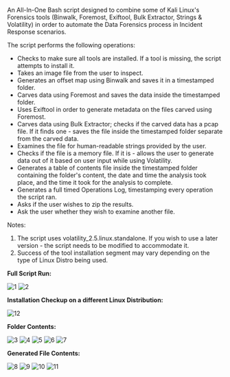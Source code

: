 An All-In-One Bash script designed to combine some of Kali Linux's Forensics tools (Binwalk, Foremost, Exiftool, Bulk Extractor, Strings & Volatility) in order to automate the Data Forensics process in Incident Response scenarios.

The script performs the following operations:
- Checks to make sure all tools are installed. If a tool is missing, the script attempts to install it.
- Takes an image file from the user to inspect.
- Generates an offset map using Binwalk and saves it in a timestamped folder.
- Carves data using Foremost and saves the data inside the timestamped folder.
- Uses Exiftool in order to generate metadata on the files carved using Foremost.
- Carves data using Bulk Extractor; checks if the carved data has a pcap file. If it finds one - saves the file inside the timestamped folder separate from the carved data.
- Examines the file for human-readable strings provided by the user.
- Checks if the file is a memory file. If it is - allows the user to generate data out of it based on user input while using Volatility.
- Generates a table of contents file inside the timestamped folder containing the folder's content, the date and time the analysis took place, and the time it took for the analysis to complete.
- Generates a full timed Operations Log, timestamping every operation the script ran.
- Asks if the user wishes to zip the results.
- Ask the user whether they wish to examine another file. 

Notes: 
1. The script uses volatility_2.5.linux.standalone. If you wish to use a later version - the script needs to be modified to accommodate it.
2. Success of the tool installation segment may vary depending on the type of Linux Distro being used.

<b>Full Script Run:</b>

![1](https://github.com/user-attachments/assets/0082ad60-01ff-4a99-8eb6-f77f4fdda6d1)
![2](https://github.com/user-attachments/assets/425ba94f-5be3-45b8-a450-d4eaa03c0c69)

<b>Installation Checkup on a different Linux Distribution:</b>

![12](https://github.com/user-attachments/assets/8e09cc62-ffce-4d8b-a517-d063126eeaab)

<b>Folder Contents:</b>

![3](https://github.com/user-attachments/assets/5901d03d-2df1-4b8e-afb7-c3c3d1e98346)
![4](https://github.com/user-attachments/assets/4e80aab4-b983-4ba3-addf-b34d407bd3b9)
![5](https://github.com/user-attachments/assets/f92e69e5-9d03-4375-a411-fa6d9827c1b1)
![6](https://github.com/user-attachments/assets/82ae11c9-e850-4a27-b0ff-8d3496b15588)
![7](https://github.com/user-attachments/assets/20a05bdb-9f2b-4786-95d3-e58923a5c068)

<b>Generated File Contents:</b>

![8](https://github.com/user-attachments/assets/92428b3f-1d5d-4980-9dfb-4e24b5c7943f)
![9](https://github.com/user-attachments/assets/5f17d95b-6c7f-4a3d-9670-7260a1c87470)
![10](https://github.com/user-attachments/assets/6723b2f9-57aa-4904-87ad-3fa1e9e5f124)
![11](https://github.com/user-attachments/assets/17a2ce7e-a851-4fdb-9a87-322ab7ddcc64)
